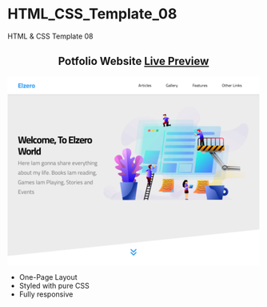 # HTML_CSS_Template_08
HTML &amp; CSS Template 08

<h2 align="center">Potfolio Website <a href="https://issakass.github.io/HTML_CSS_Template_08/">Live Preview</a></h2>
<img align="center" src="preview.png" alt="Preview Image" />
<br/>

- One-Page Layout
- Styled with pure CSS
- Fully responsive
